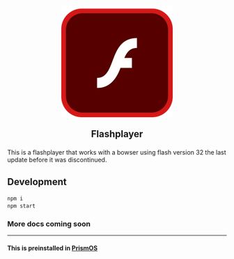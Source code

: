 <h2 align="center">
  <img src="./icon.png">
  
  Flashplayer
</h2>

This is a flashplayer that works with a bowser using flash version 32 the last update before it was discontinued.

## Development

```bash
npm i
npm start
```

### More docs coming soon

---
####  This is preinstalled in [PrismOS](https://github.com/PrismNet)

